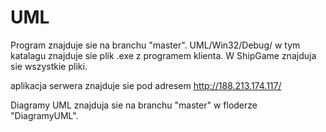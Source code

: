 # UML
Program znajduje sie na branchu "master".
UML/Win32/Debug/ w tym katalagu znajduje sie plik .exe z programem klienta.
W ShipGame znajduja sie wszystkie pliki.

aplikacja serwera znajduje sie pod adresem http://188.213.174.117/

Diagramy UML znajduja sie na branchu "master" w floderze "DiagramyUML".




